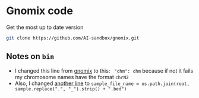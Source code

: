 # Gnomix code

Get the most up to date version

```bash
git clone https://github.com/AI-sandbox/gnomix.git
```

## Notes on `bin`


- I changed this line from [gnomix](https://github.com/AI-sandbox/gnomix/blob/2eca7b0a9ddf67c569cf95088b764c61b1050932/src/postprocess.py#L186C30-L186C41) to this: ` "chm": chm` because if not it fails my chromosome names have the format `chrN2`
- Also, I changed [another line](https://github.com/AI-sandbox/gnomix/blob/2eca7b0a9ddf67c569cf95088b764c61b1050932/src/postprocess.py#L207C47-L207C79) to `sample_file_name = os.path.join(root, sample.replace(".", "_").strip() + ".bed")`

